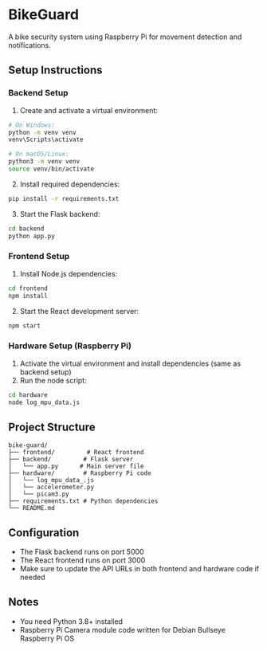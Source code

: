# BikeGuard

A bike security system using Raspberry Pi for movement detection and notifications.

## Setup Instructions

### Backend Setup
1. Create and activate a virtual environment:
```bash
# On Windows:
python -m venv venv
venv\Scripts\activate

# On macOS/Linux:
python3 -m venv venv
source venv/bin/activate
```

2. Install required dependencies:
```bash
pip install -r requirements.txt
```

3. Start the Flask backend:
```bash
cd backend
python app.py
```

### Frontend Setup
1. Install Node.js dependencies:
```bash
cd frontend
npm install
```

2. Start the React development server:
```bash
npm start
```

### Hardware Setup (Raspberry Pi)
1. Activate the virtual environment and install dependencies (same as backend setup)
2. Run the node script:
```bash
cd hardware
node log_mpu_data.js
```

## Project Structure
```
bike-guard/
├── frontend/         # React frontend
├── backend/         # Flask server
│   └── app.py      # Main server file
├── hardware/        # Raspberry Pi code
│   └── log_mpu_data_.js
│   └── accelerometer.py
│   └── picam3.py
├── requirements.txt # Python dependencies
└── README.md
```

## Configuration
- The Flask backend runs on port 5000
- The React frontend runs on port 3000
- Make sure to update the API URLs in both frontend and hardware code if needed

## Notes
- You need Python 3.8+ installed
- Raspberry Pi Camera module code written for Debian Bullseye Raspberry Pi OS
